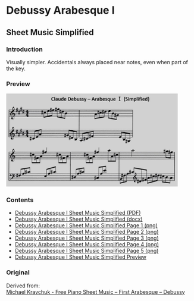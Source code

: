 Debussy Arabesque Ⅰ
===================

Sheet Music Simplified
----------------------

### Introduction

Visually simpler. Accidentals always placed near notes, even when part of the key.

### Preview

<img src="debussy-arabesque-1-sheet-music-simplified-preview.jpg" height="250" />

### Contents

- [Debussy Arabesque Ⅰ Sheet Music Simplified (PDF)](debussy-arabesque-1-sheet-music-simplified.pdf)
- [Debussy Arabesque Ⅰ Sheet Music Simplified (docx)](debussy-arabesque-1-sheet-music-simplified.docx)
- [Debussy Arabesque Ⅰ Sheet Music Simplified Page 1 (png)](debussy-arabesque-1-sheet-music-simplified-page-1.png)
- [Debussy Arabesque Ⅰ Sheet Music Simplified Page 2 (png)](debussy-arabesque-1-sheet-music-simplified-page-2.png)
- [Debussy Arabesque Ⅰ Sheet Music Simplified Page 3 (png)](debussy-arabesque-1-sheet-music-simplified-page-3.png)
- [Debussy Arabesque Ⅰ Sheet Music Simplified Page 4 (png)](debussy-arabesque-1-sheet-music-simplified-page-4.png)
- [Debussy Arabesque Ⅰ Sheet Music Simplified Page 5 (png)](debussy-arabesque-1-sheet-music-simplified-page-5.png)
- [Debussy Arabesque Ⅰ Sheet Music Simplified Preview](debussy-arabesque-1-sheet-music-simplified-preview.jpg)

### Original

Derived from:  
[Michael Kravchuk - Free Piano Sheet Music – First Arabesque – Debussy](https://michaelkravchuk.com/free-piano-sheet-music-first-arabesque-debussy/)